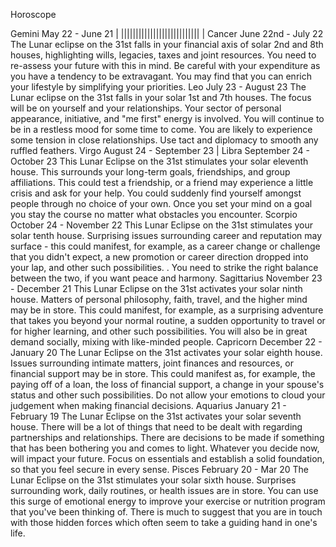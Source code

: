 Horoscope

Gemini May 22 - June 21 | |||||||||||||||||||||||||||
|
Cancer
June 22nd - July 22
The Lunar eclipse on the 31st falls in your financial axis of solar 2nd and 8th houses, highlighting wills, legacies, taxes and joint resources. You need to re-assess your future with this in mind. Be careful with your expenditure as you have a tendency to be extravagant. You may find that you can enrich your lifestyle by simplifying your priorities.
Leo
July 23 - August 23
The Lunar eclipse on the 31st falls in your solar 1st and 7th houses. The focus will be on yourself and your relationships. Your sector of personal appearance, initiative, and "me first" energy is involved. You will continue to be in a restless mood for some time to come. You are likely to experience some tension in close relationships. Use tact and diplomacy to smooth any ruffled feathers.
Virgo
August 24 - September 23
|
Libra
September 24 - October 23
This Lunar Eclipse on the 31st stimulates your solar eleventh house. This surrounds your long-term goals, friendships, and group affiliations. This could test a friendship, or a friend may experience a little crisis and ask for your help. You could suddenly find yourself amongst people through no choice of your own. Once you set your mind on a goal you stay the course no matter what obstacles you encounter.
Scorpio
October 24 - November 22
This Lunar Eclipse on the 31st stimulates your solar tenth house. Surprising issues surrounding career and reputation may surface - this could manifest, for example, as a career change or challenge that you didn't expect, a new promotion or career direction dropped into your lap, and other such possibilities. . You need to strike the right balance between the two, if you want peace and harmony.
Sagittarius
November 23 - December 21
This Lunar Eclipse on the 31st activates your solar ninth house. Matters of personal philosophy, faith, travel, and the higher mind may be in store. This could manifest, for example, as a surprising adventure that takes you beyond your normal routine, a sudden opportunity to travel or for higher learning, and other such possibilities. You will also be in great demand socially, mixing with like-minded people.
Capricorn
December 22 - January 20
The Lunar Eclipse on the 31st activates your solar eighth house. Issues surrounding intimate matters, joint finances and resources, or financial support may be in store. This could manifest as, for example, the paying off of a loan, the loss of financial support, a change in your spouse's status and other such possibilities. Do not allow your emotions to cloud your judgement when making financial decisions.
Aquarius
January 21 - February 19
The Lunar Eclipse on the 31st activates your solar seventh house. There will be a lot of things that need to be dealt with regarding partnerships and relationships. There are decisions to be made if something that has been bothering you and comes to light. Whatever you decide now, will impact your future. Focus on essentials and establish a solid foundation, so that you feel secure in every sense.
Pisces
February 20 - Mar 20
The Lunar Eclipse on the 31st stimulates your solar sixth house. Surprises surrounding work, daily routines, or health issues are in store. You can use this surge of emotional energy to improve your exercise or nutrition program that you've been thinking of. There is much to suggest that you are in touch with those hidden forces which often seem to take a guiding hand in one's life.